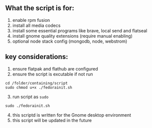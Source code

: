## What the script is for:
1. enable rpm fusion
2. install all media codecs
3. install some essential programs like brave, local send and flatseal
4. install gnome quality extensions (require manual enabling)
5. optional node stack config (mongodb, node, webstrom)

## key considerations:
1. ensure flatpak and flathub are configured
2. ensure the script is excutable if not run
```
cd /folder/containing/script
sudo chmod u+x ./fedorainit.sh
```
3. run script as `sudo`
```
sudo ./fedorainit.sh
```
4. this scriptd is written for the Gnome desktop environment
5. this script will be updated in the future
